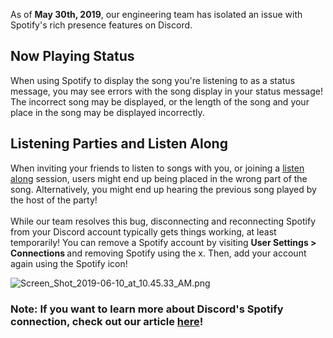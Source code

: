 <p>As of <strong>May 30th</strong><strong>, 2019</strong>, our engineering team has isolated an issue with Spotify's rich presence features on Discord.</p>
<p><a name="mobile2fa"></a></p>
<h2 class="p1">Now Playing Status</h2>
<p>When using Spotify to display the song you're listening to as a status message, you may see errors with the song display in your status message! The incorrect song may be displayed, or the length of the song and your place in the song may be displayed incorrectly.</p>
<p><a name="mobile2fa"></a></p>
<h2 class="p1">Listening Parties and Listen Along</h2>
<p>When inviting your friends to listen to songs with you, or joining a <a href="https://support.discord.com/hc/en-us/articles/115003966072" target="_self">listen along</a> session, users might end up being placed in the wrong part of the song. Alternatively, you might end up hearing the previous song played by the host of the party!<br><br>While our team resolves this bug, disconnecting and reconnecting Spotify from your Discord account typically gets things working, at least temporarily! You can remove a Spotify account by visiting <strong>User Settings &gt; Connections </strong>and removing Spotify using the x. Then, add your account again using the Spotify icon!</p>
<p><img src="https://support.discord.com/hc/article_attachments/360030547371/Screen_Shot_2019-06-10_at_10.45.33_AM.png" alt="Screen_Shot_2019-06-10_at_10.45.33_AM.png"></p>
<p><a name="mobile2fa"></a></p>
<h3 class="p1">Note: If you want to learn more about Discord's Spotify connection, check out our article <a href="https://support.discord.com/hc/en-us/articles/360000167212" target="_self">here</a>! </h3>
<p><br><br></p>
<p> </p>